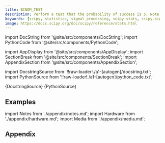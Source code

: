 ```yaml
---
title: BINOM_TEST
description: Perform a test that the probability of success is p. Note `binom_test` is deprecated; it is recommended that `binomtest` be used instead.  This is an exact, two-sided test of the null hypothesis that the probability of success in a Bernoulli experiment is `p`.
keywords: [scipy, statistics, signal processing, scipy.stats, scipy.signal, scipy.stats.binom_test]
image: https://docs.scipy.org/doc/scipy/reference/stats.html
---
```


[//]: # (Custom component imports)

import DocString from '@site/src/components/DocString';
import PythonCode from '@site/src/components/PythonCode';

import AppDisplay from '@site/src/components/AppDisplay';
import SectionBreak from '@site/src/components/SectionBreak';
import AppendixSection from '@site/src/components/AppendixSection';

[//]: # (Docstring)

import DocstringSource from '!!raw-loader!./a1-[autogen]/docstring.txt';
import PythonSource from '!!raw-loader!./a1-[autogen]/python_code.txt';


<DocString>{DocstringSource}</DocString>
<PythonCode GLink='SCIPY/stats/BINOM_TEST/BINOM_TEST.py'>{PythonSource}</PythonCode>


<SectionBreak />

    

[//]: # (Examples)

## Examples

<AppDisplay 
  GLink='SCIPY/stats/BINOM_TEST'
  nodeLabel='BINOM_TEST'>
</AppDisplay>

<SectionBreak />

    

[//]: # (Appendix)

import Notes from './appendix/notes.md';
import Hardware from './appendix/hardware.md';
import Media from './appendix/media.md';

## Appendix

<AppendixSection index={0} folderPath='nodes/SCIPY/stats/BINOM_TEST/appendix/'><Notes /></AppendixSection>
<AppendixSection index={1} folderPath='nodes/SCIPY/stats/BINOM_TEST/appendix/'><Hardware /></AppendixSection>
<AppendixSection index={2} folderPath='nodes/SCIPY/stats/BINOM_TEST/appendix/'><Media /></AppendixSection>


